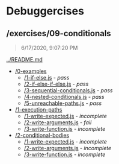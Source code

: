 # Debuggercises 

## /exercises/09-conditionals 

> 6/17/2020, 9:07:20 PM 

[../README.md](../README.md)

- [/0-examples](./0-examples/README.md)
  - [/1-if-else.js](./0-examples/README.md#1-if-elsejs) - _pass_ 
  - [/2-if-else-if-else.js](./0-examples/README.md#2-if-else-if-elsejs) - _pass_ 
  - [/3-sequential-conditionals.js](./0-examples/README.md#3-sequential-conditionalsjs) - _pass_ 
  - [/4-nested-conditionals.js](./0-examples/README.md#4-nested-conditionalsjs) - _pass_ 
  - [/5-unreachable-paths.js](./0-examples/README.md#5-unreachable-pathsjs) - _pass_ 
- [/1-execution-paths](./1-execution-paths/README.md)
  - [/1-write-expected.js](./1-execution-paths/README.md#1-write-expectedjs) - _incomplete_ 
  - [/2-write-arguments.js](./1-execution-paths/README.md#2-write-argumentsjs) - _fail_ 
  - [/3-write-function.js](./1-execution-paths/README.md#3-write-functionjs) - _incomplete_ 
- [/2-conditional-bodies](./2-conditional-bodies/README.md)
  - [/1-write-expected.js](./2-conditional-bodies/README.md#1-write-expectedjs) - _incomplete_ 
  - [/2-write-arguments.js](./2-conditional-bodies/README.md#2-write-argumentsjs) - _incomplete_ 
  - [/3-write-function.js](./2-conditional-bodies/README.md#3-write-functionjs) - _incomplete_ 

